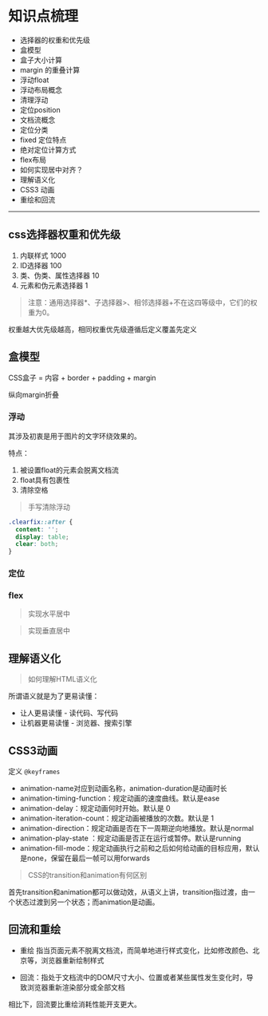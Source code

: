 # 知识点梳理

* 选择器的权重和优先级
* 盒模型
* 盒子大小计算
* margin 的重叠计算
* 浮动float
* 浮动布局概念
* 清理浮动
* 定位position
* 文档流概念
* 定位分类
* fixed 定位特点
* 绝对定位计算方式
* flex布局
* 如何实现居中对齐？
* 理解语义化
* CSS3 动画
* 重绘和回流

---

## css选择器权重和优先级

1. 内联样式 1000
2. ID选择器 100
3. 类、伪类、属性选择器 10
4. 元素和伪元素选择器 1

> 注意：通用选择器*、子选择器>、相邻选择器+不在这四等级中，它们的权重为0。

权重越大优先级越高，相同权重优先级遵循后定义覆盖先定义

## 盒模型

CSS盒子 = 内容 + border + padding + margin

纵向margin折叠

### 浮动

其涉及初衷是用于图片的文字环绕效果的。

特点：

1. 被设置float的元素会脱离文档流
2. float具有包裹性
3. 清除空格

> 手写清除浮动

```css
.clearfix::after {
  content: '';
  display: table;
  clear: both;
}
```

### 定位

### flex

> 实现水平居中

> 实现垂直居中

## 理解语义化

> 如何理解HTML语义化

所谓语义就是为了更易读懂：

* 让人更易读懂 - 读代码、写代码
* 让机器更易读懂 - 浏览器、搜索引擎

## CSS3动画

定义 `@keyframes`

* animation-name对应到动画名称，animation-duration是动画时长
* animation-timing-function：规定动画的速度曲线。默认是ease
* animation-delay：规定动画何时开始。默认是 0
* animation-iteration-count：规定动画被播放的次数。默认是 1
* animation-direction：规定动画是否在下一周期逆向地播放。默认是normal
* animation-play-state ：规定动画是否正在运行或暂停。默认是running
* animation-fill-mode：规定动画执行之前和之后如何给动画的目标应用，默认是none，保留在最后一帧可以用forwards

> CSS的transition和animation有何区别

首先transition和animation都可以做动效，从语义上讲，transition指过渡，由一个状态过渡到另一个状态；而animation是动画。

## 回流和重绘

* 重绘 指当页面元素不脱离文档流，而简单地进行样式变化，比如修改颜色、北京等，浏览器重新绘制样式

* 回流：指处于文档流中的DOM尺寸大小、位置或者某些属性发生变化时，导致浏览器重新渲染部分或全部文档

相比下，回流要比重绘消耗性能开支更大。
